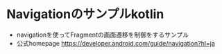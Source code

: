 # Navigationのサンプルkotlin
- navigationを使ってFragmentの画面遷移を制御をするサンプル
- 公式homepage https://developer.android.com/guide/navigation?hl=ja
